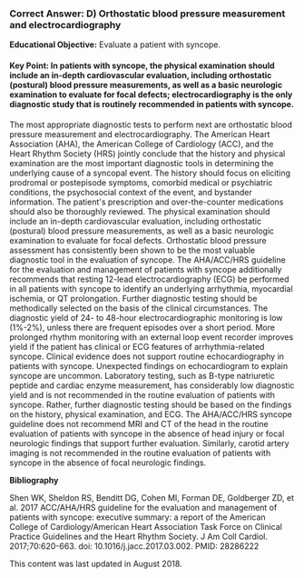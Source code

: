 
### Correct Answer: D) Orthostatic blood pressure measurement and electrocardiography 

**Educational Objective:** Evaluate a patient with syncope.

#### **Key Point:** In patients with syncope, the physical examination should include an in-depth cardiovascular evaluation, including orthostatic (postural) blood pressure measurements, as well as a basic neurologic examination to evaluate for focal defects; electrocardiography is the only diagnostic study that is routinely recommended in patients with syncope.

The most appropriate diagnostic tests to perform next are orthostatic blood pressure measurement and electrocardiography. The American Heart Association (AHA), the American College of Cardiology (ACC), and the Heart Rhythm Society (HRS) jointly conclude that the history and physical examination are the most important diagnostic tools in determining the underlying cause of a syncopal event. The history should focus on eliciting prodromal or postepisode symptoms, comorbid medical or psychiatric conditions, the psychosocial context of the event, and bystander information. The patient's prescription and over-the-counter medications should also be thoroughly reviewed. The physical examination should include an in-depth cardiovascular evaluation, including orthostatic (postural) blood pressure measurements, as well as a basic neurologic examination to evaluate for focal defects. Orthostatic blood pressure assessment has consistently been shown to be the most valuable diagnostic tool in the evaluation of syncope. The AHA/ACC/HRS guideline for the evaluation and management of patients with syncope additionally recommends that resting 12-lead electrocardiography (ECG) be performed in all patients with syncope to identify an underlying arrhythmia, myocardial ischemia, or QT prolongation. Further diagnostic testing should be methodically selected on the basis of the clinical circumstances.
The diagnostic yield of 24- to 48-hour electrocardiographic monitoring is low (1%-2%), unless there are frequent episodes over a short period. More prolonged rhythm monitoring with an external loop event recorder improves yield if the patient has clinical or ECG features of arrhythmia-related syncope. Clinical evidence does not support routine echocardiography in patients with syncope. Unexpected findings on echocardiogram to explain syncope are uncommon.
Laboratory testing, such as B-type natriuretic peptide and cardiac enzyme measurement, has considerably low diagnostic yield and is not recommended in the routine evaluation of patients with syncope. Rather, further diagnostic testing should be based on the findings on the history, physical examination, and ECG.
The AHA/ACC/HRS syncope guideline does not recommend MRI and CT of the head in the routine evaluation of patients with syncope in the absence of head injury or focal neurologic findings that support further evaluation. Similarly, carotid artery imaging is not recommended in the routine evaluation of patients with syncope in the absence of focal neurologic findings.

**Bibliography**

Shen WK, Sheldon RS, Benditt DG, Cohen MI, Forman DE, Goldberger ZD, et al. 2017 ACC/AHA/HRS guideline for the evaluation and management of patients with syncope: executive summary: a report of the American College of Cardiology/American Heart Association Task Force on Clinical Practice Guidelines and the Heart Rhythm Society. J Am Coll Cardiol. 2017;70:620-663. doi: 10.1016/j.jacc.2017.03.002. PMID: 28286222

This content was last updated in August 2018.
